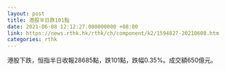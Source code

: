```yaml
---
layout: post
title: 港股半日跌101點
date: 2021-06-08 12:12:27.000000000 +08:00
link: https://news.rthk.hk/rthk/ch/component/k2/1594827-20210608.htm
categories: rthk
---
```


港股下跌，恒指半日收報28685點，跌101點，跌幅0.35%。成交額650億元。
